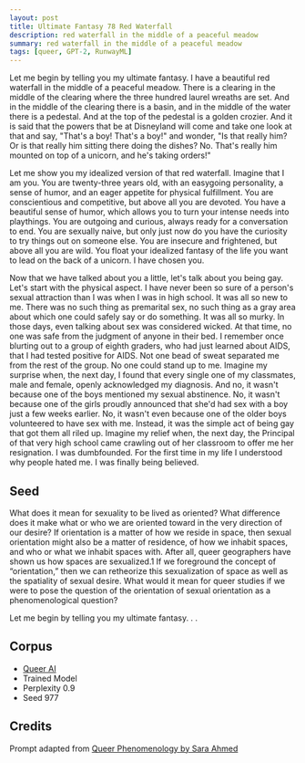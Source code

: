 ```yaml
---
layout: post
title: Ultimate Fantasy 78 Red Waterfall
description: red waterfall in the middle of a peaceful meadow
summary: red waterfall in the middle of a peaceful meadow
tags: [queer, GPT-2, RunwayML]
---
```


Let me begin by telling you my ultimate fantasy. I have a beautiful red waterfall in the middle of a peaceful meadow. There is a clearing in the middle of the clearing where the three hundred laurel wreaths are set. And in the middle of the clearing there is a basin, and in the middle of the water there is a pedestal. And at the top of the pedestal is a golden crozier. And it is said that the powers that be at Disneyland will come and take one look at that and say, "That's a boy! That's a boy!" and wonder, "Is that really him? Or is that really him sitting there doing the dishes? No. That's really him mounted on top of a unicorn, and he's taking orders!"

Let me show you my idealized version of that red waterfall. Imagine that I am you. You are twenty-three years old, with an easygoing personality, a sense of humor, and an eager appetite for physical fulfillment. You are conscientious and competitive, but above all you are devoted. You have a beautiful sense of humor, which allows you to turn your intense needs into playthings. You are outgoing and curious, always ready for a conversation to end. You are sexually naive, but only just now do you have the curiosity to try things out on someone else. You are insecure and frightened, but above all you are wild. You float your idealized fantasy of the life you want to lead on the back of a unicorn. I have chosen you.

Now that we have talked about you a little, let's talk about you being gay. Let's start with the physical aspect. I have never been so sure of a person's sexual attraction than I was when I was in high school. It was all so new to me. There was no such thing as premarital sex, no such thing as a gray area about which one could safely say or do something. It was all so murky. In those days, even talking about sex was considered wicked. At that time, no one was safe from the judgment of anyone in their bed. I remember once blurting out to a group of eighth graders, who had just learned about AIDS, that I had tested positive for AIDS. Not one bead of sweat separated me from the rest of the group. No one could stand up to me. Imagine my surprise when, the next day, I found that every single one of my classmates, male and female, openly acknowledged my diagnosis. And no, it wasn't because one of the boys mentioned my sexual abstinence. No, it wasn't because one of the girls proudly announced that she'd had sex with a boy just a few weeks earlier. No, it wasn't even because one of the older boys volunteered to have sex with me. Instead, it was the simple act of being gay that got them all riled up. Imagine my relief when, the next day, the Principal of that very high school came crawling out of her classroom to offer me her resignation. I was dumbfounded. For the first time in my life I understood why people hated me. I was finally being believed.


## Seed

What does it mean for sexuality to be lived as oriented? What difference does it make what or who we are oriented toward in the very direction of our desire? If orientation is a matter of how we reside in space, then sexual orientation might also be a matter of residence, of how we inhabit spaces, and who or what we inhabit spaces with. After all, queer geographers have shown us how spaces are sexualized.1 If we foreground the concept of “orientation,” then we can retheorize this sexualization of space as well as the spatiality of sexual desire. What would it mean for queer studies if we were to pose the question of the orientation of sexual orientation as a phenomenological question?

Let me begin by telling you my ultimate fantasy. . .

## Corpus

- [Queer AI](/queerai)
- Trained Model
- Perplexity 0.9
- Seed 977

## Credits

Prompt adapted from [Queer Phenomenology by Sara Ahmed](https://www.dukeupress.edu/queer-phenomenology)
